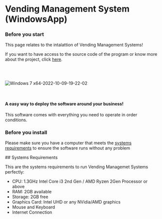 # Vending Management System (WindowsApp)
<h3>Before you start</h3>
<p>This page relates to the intalattion of Vending Management Systems!</p>
<p>If you want to have access to the source code of the program or know more about the project, click <a href="www.google.pt">here</a>.</p>

<br><br>

![Windows 7 x64-2022-10-09-19-22-02](https://user-images.githubusercontent.com/115049478/194773166-52859eee-abff-4cc2-9ecc-17409a9afe9f.png)

<br>

<h4>A easy way to deploy the software around your business!</h4>
<p>This software comes with everything you need to operate in order conditions.<p>

<h3>Before you install</h3>
<p>Please make sure you have a computer that meets the <a href="#Systems Requirements">systems requirements</a> to ensure the software runs without any problem</p>
## Systems Requirements
<p>This are the systems requirements to run Vending Managemet Systems perfectly: </p>
<ul>
  <li>CPU: 1.3GHz Intel Core i3 2nd Gen / AMD Ryzen 2Gen Processor or above </li>
  <li>RAM: 2GB available </li>
  <li>Storage: 2GB free </li>
  <li>Graphics Card: Intel UHD or any NVidia/AMD graphics</li>
  <li>Mouse and Keyboard</li>
  <li>Internet Connection</li>
<ul>
